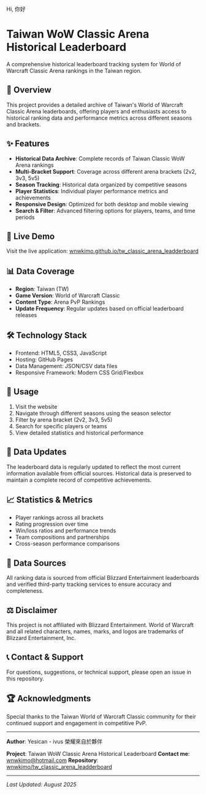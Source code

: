 Hi, 你好
# Taiwan WoW Classic Arena Historical Leaderboard

A comprehensive historical leaderboard tracking system for World of Warcraft Classic Arena rankings in the Taiwan region.

## 🎯 Overview

This project provides a detailed archive of Taiwan's World of Warcraft Classic Arena leaderboards, offering players and enthusiasts access to historical ranking data and performance metrics across different seasons and brackets.

## ✨ Features

- **Historical Data Archive**: Complete records of Taiwan Classic WoW Arena rankings
- **Multi-Bracket Support**: Coverage across different arena brackets (2v2, 3v3, 5v5)
- **Season Tracking**: Historical data organized by competitive seasons
- **Player Statistics**: Individual player performance metrics and achievements
- **Responsive Design**: Optimized for both desktop and mobile viewing
- **Search & Filter**: Advanced filtering options for players, teams, and time periods

## 🚀 Live Demo

Visit the live application: [wnwkimo.github.io/tw_classic_arena_leadderboard](https://wnwkimo.github.io/)

## 📊 Data Coverage

- **Region**: Taiwan (TW)
- **Game Version**: World of Warcraft Classic
- **Content Type**: Arena PvP Rankings
- **Update Frequency**: Regular updates based on official leaderboard releases

## 🛠️ Technology Stack

- Frontend: HTML5, CSS3, JavaScript
- Hosting: GitHub Pages
- Data Management: JSON/CSV data files
- Responsive Framework: Modern CSS Grid/Flexbox

## 📱 Usage

1. Visit the website
2. Navigate through different seasons using the season selector
3. Filter by arena bracket (2v2, 3v3, 5v5)
4. Search for specific players or teams
5. View detailed statistics and historical performance

## 🔄 Data Updates

The leaderboard data is regularly updated to reflect the most current information available from official sources. Historical data is preserved to maintain a complete record of competitive achievements.

## 📈 Statistics & Metrics

- Player rankings across all brackets
- Rating progression over time
- Win/loss ratios and performance trends
- Team compositions and partnerships
- Cross-season performance comparisons

## 📝 Data Sources

All ranking data is sourced from official Blizzard Entertainment leaderboards and verified third-party tracking services to ensure accuracy and completeness.

## ⚖️ Disclaimer

This project is not affiliated with Blizzard Entertainment. World of Warcraft and all related characters, names, marks, and logos are trademarks of Blizzard Entertainment, Inc.

## 📞 Contact & Support

For questions, suggestions, or technical support, please open an issue in this repository.

## 🏆 Acknowledgments

Special thanks to the Taiwan World of Warcraft Classic community for their continued support and engagement in competitive PvP.

---

**Author**: Yesican - ivus 榮耀來自於夥伴

**Project**: Taiwan WoW Classic Arena Historical Leaderboard
**Contact me**: wnwkimo@hotmail.com
**Repository**: [wnwkimo/tw_classic_arena_leadderboard](https://github.com/wnwkimo/tw_classic_arena_leadderboard)

---

*Last Updated: August 2025*
